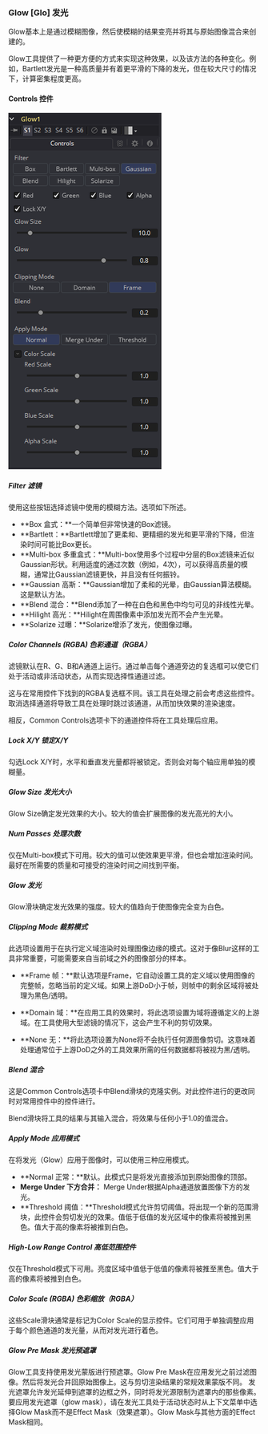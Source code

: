 ### Glow [Glo] 发光

Glow基本上是通过模糊图像，然后使模糊的结果变亮并将其与原始图像混合来创建的。

Glow工具提供了一种更方便的方式来实现这种效果，以及该方法的各种变化。例如，Bartlett发光是一种高质量并有着更平滑的下降的发光，但在较大尺寸的情况下，计算密集程度更高。

#### Controls 控件

![Glo_Controls](images/Glo_Controls.png)

##### Filter 滤镜

使用这些按钮选择滤镜中使用的模糊方法。选项如下所述。

- **Box 盒式：**一个简单但非常快速的Box滤镜。
- **Bartlett：**Bartlett增加了更柔和、更精细的发光和更平滑的下降，但渲染时间可能比Box更长。
- **Multi-box 多重盒式：**Multi-box使用多个过程中分层的Box滤镜来近似Gaussian形状。利用适度的通过次数（例如，4次），可以获得高质量的模糊，通常比Gaussian滤镜更快，并且没有任何振铃。
- **Gaussian 高斯：**Gaussian增加了柔和的光晕，由Gaussian算法模糊。这是默认方法。
- **Blend 混合：**Blend添加了一种在白色和黑色中均匀可见的非线性光晕。
- **Hilight 高光：**Hilight在周围像素中添加发光而不会产生光晕。
- **Solarize 过曝：**Solarize增添了发光，使图像过曝。

##### Color Channels (RGBA) 色彩通道（RGBA）

滤镜默认在R、G、B和A通道上运行。通过单击每个通道旁边的复选框可以使它们处于活动或非活动状态，从而实现选择性通道过滤。

这与在常用控件下找到的RGBA复选框不同。该工具在处理之前会考虑这些控件。取消选择通道将导致工具在处理时跳过该通道，从而加快效果的渲染速度。

相反，Common Controls选项卡下的通道控件将在工具处理后应用。

##### Lock X/Y 锁定X/Y

勾选Lock X/Y时，水平和垂直发光量都将被锁定。否则会对每个轴应用单独的模糊量。

##### Glow Size 发光大小

Glow Size确定发光效果的大小。较大的值会扩展图像的发光高光的大小。

##### Num Passes 处理次数

仅在Multi-box模式下可用。较大的值可以使效果更平滑，但也会增加渲染时间。最好在所需要的质量和可接受的渲染时间之间找到平衡。

##### Glow 发光

Glow滑块确定发光效果的强度。较大的值趋向于使图像完全变为白色。

##### Clipping Mode 裁剪模式

此选项设置用于在执行定义域渲染时处理图像边缘的模式。这对于像Blur这样的工具非常重要，可能需要来自当前域之外的图像部分的样本。

- **Frame 帧：**默认选项是Frame，它自动设置工具的定义域以使用图像的完整帧，忽略当前的定义域。如果上游DoD小于帧，则帧中的剩余区域将被处理为黑色/透明。

- **Domain 域：**在应用工具的效果时，将此选项设置为域将遵循定义的上游域。在工具使用大型滤镜的情况下，这会产生不利的剪切效果。

- **None 无：**将此选项设置为None将不会执行任何源图像剪切。这意味着处理通常位于上游DoD之外的工具效果所需的任何数据都将被视为黑/透明。

##### Blend 混合

这是Common Controls选项卡中Blend滑块的克隆实例。对此控件进行的更改同时对常用控件中的控件进行。

Blend滑块将工具的结果与其输入混合，将效果与任何小于1.0的值混合。

##### Apply Mode 应用模式

在将发光（Glow）应用于图像时，可以使用三种应用模式。

- **Normal 正常：**默认。此模式只是将发光直接添加到原始图像的顶部。
- **Merge Under 下方合并：** Merge Under根据Alpha通道放置图像下方的发光。
- **Threshold 阈值：**Threshold模式允许剪切阈值。将出现一个新的范围滑块，此控件会剪切发光的效果。值低于低值的发光区域中的像素将被推到黑色。值大于高的像素将被推到白色。

##### High-Low Range Control 高低范围控件

仅在Threshold模式下可用。亮度区域中值低于低值的像素将被推至黑色。值大于高的像素将被推到白色。

##### Color Scale (RGBA) 色彩缩放（RGBA）

这些Scale滑块通常是标记为Color Scale的显示控件。它们可用于单独调整应用于每个颜色通道的发光量，从而对发光进行着色。

##### Glow Pre Mask 发光预遮罩

Glow工具支持使用发光蒙版进行预遮罩。Glow Pre Mask在应用发光之前过滤图像。然后将发光合并回原始图像上。这与剪切渲染结果的常规效果蒙版不同。
发光遮罩允许发光延伸到遮罩的边框之外，同时将发光源限制为遮罩内的那些像素。
要应用发光遮罩（glow mask），请在发光工具处于活动状态时从上下文菜单中选择Glow Mask而不是Effect Mask（效果遮罩）。Glow Mask与其他方面的Effect Mask相同。